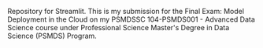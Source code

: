 Repository for Streamlit. This is my submission for the Final Exam: Model Deployment in the Cloud on my PSMDSSC 104-PSMDS001 - Advanced Data Science course under Professional Science Master's Degree in Data Science (PSMDS) Program.
